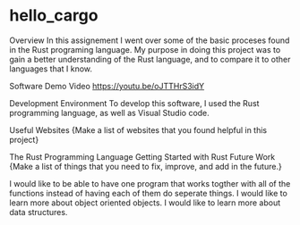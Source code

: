 # hello_cargo
Overview
In this assignement I went over some of the basic proceses found in the Rust programing language. My purpose in doing this project was to gain a better understanding of the Rust language, and to compare it to other languages that I know.

Software Demo Video https://youtu.be/oJTTHrS3idY

Development Environment
To develop this software, I used the Rust programming language, as well as Visual Studio code.

Useful Websites
{Make a list of websites that you found helpful in this project}

The Rust Programming Language
Getting Started with Rust
Future Work
{Make a list of things that you need to fix, improve, and add in the future.}

I would like to be able to have one program that works togther with all of the functions instead of having each of them do seperate things.
I would like to learn more about object oriented objects.
I would like to learn more about data structures.
